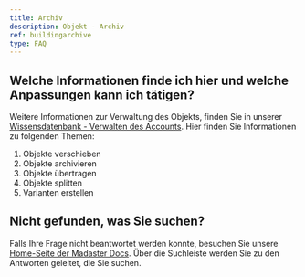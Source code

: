 ```yaml
---
title: Archiv
description: Objekt - Archiv
ref: buildingarchive
type: FAQ
---
```

## Welche Informationen finde ich hier und welche Anpassungen kann ich tätigen?

Weitere Informationen zur Verwaltung des Objekts, finden Sie in unserer <a href="https://docs.madaster.com/de/de/knowledge-base/stay-organized#verwalten-von-objekten" target="_blank">Wissensdatenbank - Verwalten des Accounts</a>. Hier finden Sie Informationen zu folgenden Themen:
1. Objekte verschieben
1. Objekte archivieren
1. Objekte übertragen
1. Objekte splitten
1. Varianten erstellen

## Nicht gefunden, was Sie suchen?
Falls Ihre Frage nicht beantwortet werden konnte, besuchen Sie unsere <a href="https://docs.madaster.com/de/de/" target="_blank">Home-Seite der Madaster Docs</a>. Über die Suchleiste werden Sie zu den Antworten geleitet, die Sie suchen.


